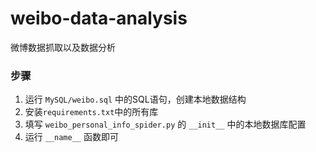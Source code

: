 # weibo-data-analysis
微博数据抓取以及数据分析

### 步骤
1. 运行 `MySQL/weibo.sql` 中的SQL语句，创建本地数据结构
2. 安装`requirements.txt`中的所有库
3. 填写 `weibo_personal_info_spider.py` 的 `__init__` 中的本地数据库配置
4. 运行 `__name__` 函数即可

